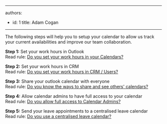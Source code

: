 

---
authors:
  - id: 1
    title: Adam Cogan
---




<span class='intro'> <p>​​The following steps will help you to setup your calendar to allow us track your current availabilities and improve our team collaboration.<br></p> </span>

<p><strong>Step 1&#58;</strong> Set your work hours in Outlook<br>
             Read rule&#58; <a href="/Pages/Set-your-work-hours-in-your-calendars.aspx">Do you set your work hours in your Calendars?</a>
            </p>
            <p>
            <strong>Step 2&#58;</strong> Set your work hours in CRM<br>
            Read rule&#58; <a href="/_layouts/15/FIXUPREDIRECT.ASPX?WebId=3dfc0e07-e23a-4cbb-aac2-e778b71166a2&amp;TermSetId=07da3ddf-0924-4cd2-a6d4-a4809ae20160&amp;TermId=d51b4fd0-dc73-4e51-a6fd-e2354b6add89">Do you set your work hours in CRM / Users? </a>
            </p>
            <p>
            <strong>Step 3&#58;</strong> Share your outlook calendar with everyone<br>
            Read rule&#58;&#160;​​​​​<a href="/Pages/Know-the-ways-to-share-and-see-calendars.aspx">Do you know the ways to share and see others' calendars?​</a></p>
            <p>
            <strong>Step 4&#58;</strong> Allow calendar admins to have full access to your calendar<br>
            Read rule&#58; <a href="/Pages/Allow-full-access-to-calendar-admins.aspx">Do you allow full access to Calendar Admins?​​ </a>
            </p>
            <p>
            <strong>Step 5&#58;</strong> Send your leave appointments to a centralised leave calendar<br>
            Read rule&#58; <a href="/Pages/Inform-when-you-are-out-of-the-office-during-work-hours.aspx">Do you use a centralised leave calendar?</a></p>



